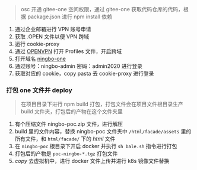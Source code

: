 > osc 开通 gitee-one 空间权限，通过 gitee-one 获取代码仓库的代码，根据 package.json 进行 npm install 依赖

1. 通过企业邮箱进行 VPN 账号申请
2. 获取 .OPEN 文件以便 VPN 跨域
3. 运行 cookie-proxy
4. 通过 [OPENVPN](https://openvpn.net/) 打开 Profiles 文件，开启跨域
5. 打开域名 [ningbo-one](http://ningbo.bank.dev.gitee.work/login)
7. 通过账号：ningbo-admin  密码：admin2020 进行登录
8. 获取对应的 cookie，copy pasta 去 cookie-proxy 进行登录

### 打包 one 文件并 deploy

> 在项目目录下进行 npm build 打包，打包文件会在项目文件根目录生产 build 文件夹，打包后的产物在这个文件夹里

1. 有个压缩文件 ningbo-poc.zip 文件，进行解压
2. build 里的文件内容，替换 ningbo-poc 文件夹中 `/html/facade/assets` 里的所有文件，和 `html/facade/` 下的 *html* 文件
3. 在 `ningbo-poc` 根目录下开启 docker 并执行 `sh bale.sh` 指令进行打包
4. 打包后的产物是 `poc-ningbo-*.tgz` 打包文件
5. *copy* 去虚拟机中，进行 docker 文件上传并进行 k8s 镜像文件替换



